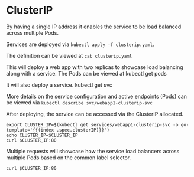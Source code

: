 # ClusterIP

By having a single IP address it enables the service to be load balanced across multiple Pods.

Services are deployed via `kubectl apply -f clusterip.yaml`.

The definition can be viewed at `cat clusterip.yaml`

This will deploy a web app with two replicas to showcase load balancing along with a service. The Pods can be viewed at kubectl get pods

It will also deploy a service. kubectl get svc

More details on the service configuration and active endpoints (Pods) can be viewed via `kubectl describe svc/webapp1-clusterip-svc`

After deploying, the service can be accessed via the ClusterIP allocated.

```
export CLUSTER_IP=$(kubectl get services/webapp1-clusterip-svc -o go-template='{{(index .spec.clusterIP)}}')
echo CLUSTER_IP=$CLUSTER_IP
curl $CLUSTER_IP:80
```

Multiple requests will showcase how the service load balancers across multiple Pods based on the common label selector.

`curl $CLUSTER_IP:80`